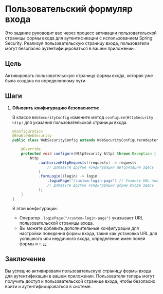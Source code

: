 # Пользовательский формуляр входа

Это задание руководит вас через процесс активации пользовательской страницы формы входа для аутентификации с использованием Spring Security. Реализуя пользовательскую страницу входа, пользователи могут безопасно аутентифицироваться в вашем приложении.

## Цель

Активировать пользовательскую страницу формы входа, которая уже была создана по определенному пути.

## Шаги

1. **Обновить конфигурацию безопасности:**

   В классе `WebSecurityConfig` измените метод `configure(HttpSecurity http)` для указания пользовательской страницы входа.

   ```java
   @Configuration
   @EnableWebSecurity
   public class WebSecurityConfig extends WebSecurityConfigurerAdapter {

       @Override
       protected void configure(HttpSecurity http) throws Exception {
           http
               .authorizeHttpRequests((requests) -> requests
                   // Добавьте другие конфигурации авторизации здесь
               )
               .formLogin((login) -> login
                   .loginPage("/custom-login-page") // Укажите URL пользовательской страницы входа
                   // Добавьте другие конфигурации формы входа здесь
               );
       }
   }
   ```

   В этой конфигурации:
    - Оператор `.loginPage("/custom-login-page")` указывает URL пользовательской страницы входа.
    - Вы можете добавить дополнительные конфигурации для настройки поведения формы входа, такие как установка URL для успешного или неудачного входа, определение имен полей формы и т. д.

## Заключение

Вы успешно активировали пользовательскую страницу формы входа для аутентификации в вашем приложении. Пользователи теперь могут получить доступ к пользовательской странице входа, чтобы безопасно войти и аутентифицироваться в системе.
